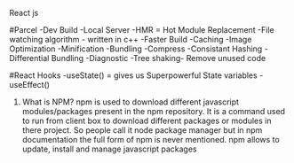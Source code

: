 React js

#Parcel 
-Dev Build
-Local Server
-HMR = Hot Module Replacement
-File watching algorithm - written in c++
-Faster Build -Caching
-Image Optimization
-Minification
-Bundling
-Compress
-Consistant Hashing
-Differential Bundling
-Diagnostic
-Tree shaking- Remove unused code


#React Hooks
-useState() = gives us Superpowerful State variables 
-useEffect() 

1. What is NPM?
npm is used to download different javascript modules/packages present in the npm repository. It is a command used to run from client box to download different packages or modules in there project. So people call it node package manager but in npm documentation the full form of npm is never mentioned. npm allows to update, install and manage javascript packages